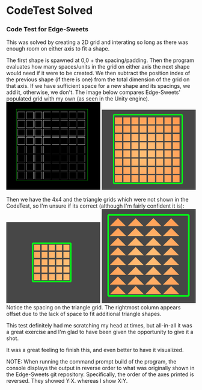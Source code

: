 # CodeTest Solved
<h3>Code Test for Edge-Sweets</h3>

<span>This was solved by creating a 2D grid and interating so long as there was enough room on either axis to fit a shape.</span>

<span>The first shape is spawned at 0,0 + the spacing/padding. Then the program evaluates how many spaces/units in the grid on either axis the next shape would need if it were to be created. We then subtract the position index of the previous shape (if there is one) from the total dimension of the grid on that axis. If we have sufficient space for a new shape and its spacings, we add it, otherwise, we don't. The image below compares Edge-Sweets' populated grid with my own (as seen in the Unity engine).</span><br />
<img src="https://raw.githubusercontent.com/Edge-Sweets/CodeTest/master/images/Rectangles_Filled.PNG" width=250 ></img>
<img src="https://github.com/MachoBrizzin/CodeTest-Solved/blob/e00f271c0a72229018996daa1b69e2b157b059d6/images/5x5.png" width=250 ></img>


<span>Then we have the 4x4 and the triangle grids which were not shown in the CodeTest, so I'm unsure if its correct (although I'm fairly confident it is): </span><br />
<img src="https://github.com/MachoBrizzin/CodeTest-Solved/blob/2d8120718272a6f38f7ee5c5ce69b21284266ab3/images/4x4.png" width=250 ></img>
<img src="https://github.com/MachoBrizzin/CodeTest-Solved/blob/2d8120718272a6f38f7ee5c5ce69b21284266ab3/images/tri.png" width=250 ></img>
<br /><span>Notice the spacing on the triangle grid. The rightmost column appears offset due to the lack of space to fit additional triangle shapes.</span>

This test definitely had me scratching my head at times, but all-in-all it was a great exercise and I'm glad to have been given the opportunity to give it a shot.

It was a great feeling to finish this, and even better to have it visualized.

NOTE: When running the command prompt build of the program, the console displays the output in reverse order to what was originally shown in the Edge-Sweets git repository. Specifically, the order of the axes printed is reversed. They showed Y:X. whereas I show X:Y.
